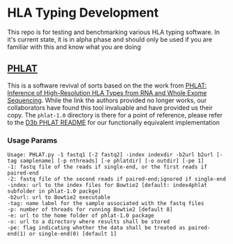 # HLA Typing Development

This repo is for testing and benchmarking various HLA typing software.
In it's current state, it is in alpha phase and should only be used if you are familiar with this and know what you are doing

## [PHLAT](docs/logo/D3b_PHLAT_README.md)

This is a software revival of sorts based on the the work from [PHLAT: Inference of High-Resolution HLA Types from RNA and Whole Exome Sequencing](https://pubmed.ncbi.nlm.nih.gov/29858810/). While the link the authors provided no longer works, our collaborators have found this tool invaluable and have provided us their copy.
The `phlat-1.0` directory is there for a point of reference, please refer to the [D3b PHLAT README](docs/logo/D3b_PHLAT_README.md) for our functionally equivalent implementation


### Usage Params
```
Usage: PHLAT.py -1 fastq1 [-2 fastq2] -index indexdir -b2url b2url [-tag samplename] [-p nthreads] [-e phlatdir] [-o outdir] [-pe 1]
-1: fastq file of the reads if single-end, or the first reads if paired-end
-2: fastq file of the second reads if paired-end;ignored if single-end
-index: url to the index files for Bowtie2 [default: index4phlat subfolder in phlat-1.0 packge]
-b2url: url to Bowtie2 executable
-tag: name label for the sample associated with the fastq files
-p: number of threads for running Bowtie2 [default 8]
-e: url to the home folder of phlat-1.0 package
-o: url to a directory where results shall be stored
-pe: flag indicating whether the data shall be treated as paired-end(1) or single-end(0) [default 1]
```

